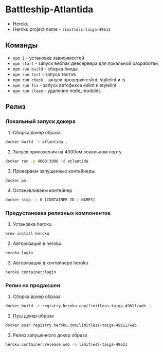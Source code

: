 # Battleship-Atlantida

- [Heroku](https://limitless-taiga-49611.herokuapp.com/)
- Heroku project name - `limitless-taiga-49611`
## Команды

- `npm i` - установка зависимостей
- `npm start` - запуск вебпак девсервера для локальной разработки
- `npm run build` - сборка билда
- `npm run test` - запуск тестов
- `npm run check` - запуск проверки eslint, stylelint и ts
- `npm run fix` - запуск автофикса eslint и stylelint
- `npm run clean` - удаление node_modules

## Релиз

### Локальный запуск докера
1. Сборка докер образа
```bash
docker build -t atlantida .
```
2. Запуск приложения на 4000ом локальном порту
```bash
docker run -p 4000:3000 -d atlantida
```
3. Провераем запущенные контейнеры
```bash
docker ps
```
4. Останавливаем контейнер
```bash
docker stop -t 0 [CONTAINER ID | NAMES]
```

### Предустановка релизных компонентов
1. Установка heroku
```bash
brew install heroku
```
2. Авторизация в heroku
```bash
heroku login
```
3. Авторизация в контейнере heroku
```bash
heroku container:login
```

### Релиз на продакшен

1. Сборка докер образа
```bash
docker build -t registry.heroku.com/limitless-taiga-49611/web .
```
2. Пуш докер образа
```bash
docker push registry.heroku.com/limitless-taiga-49611/web
```
3. Релиз запушенного докер образа
```bash
heroku container:release web -a limitless-taiga-49611
```